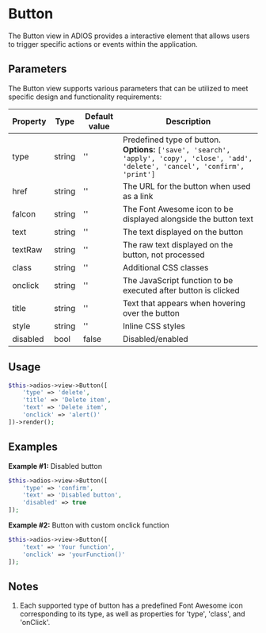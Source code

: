 # Button

The Button view in ADIOS provides a interactive element that allows users to trigger specific actions or events within the application.

## Parameters

The Button view supports various parameters that can be utilized to meet specific design and functionality requirements:

| Property   | Type     | Default value   | Description                                                                                                                            |
| ---------- | -------- | --------------- | ---------------------------------------------------------------------------------------------------------------------------------------|
| type       | string   | ''              | Predefined type of button. **Options:**  `['save', 'search', 'apply', 'copy', 'close', 'add', 'delete', 'cancel', 'confirm', 'print']` |
| href       | string   | ''              | The URL for the button when used as a link                                                                                             |
| faIcon     | string   | ''              | The Font Awesome icon to be displayed alongside the button text                                                                        |
| text       | string   | ''              | The text displayed on the button                                                                                                       |
| textRaw    | string   | ''              | The raw text displayed on the button, not processed                                                                                    |
| class      | string   | ''              | Additional CSS classes                                                                                                                 |
| onclick    | string   | ''              | The JavaScript function to be executed after button is clicked                                                                         |
| title      | string   | ''              | Text that appears when hovering over the button                                                                                        |
| style      | string   | ''              | Inline CSS styles                                                                                                                      |
| disabled   | bool     | false           | Disabled/enabled                                                                                                                       |

## Usage

```php
$this->adios->view->Button([
    'type' => 'delete',
    'title' => 'Delete item',
    'text' => 'Delete item',
    'onclick' => 'alert()'
])->render();
```

## Examples

**Example #1:** Disabled button

```php
$this->adios->view->Button([
    'type' => 'confirm',
    'text' => 'Disabled button',
    'disabled' => true
]);
```

**Example #2:** Button with custom onclick function

```php
$this->adios->view->Button([
    'text' => 'Your function',
    'onclick' => 'yourFunction()'
]);
```

## Notes

1. Each supported type of button has a predefined Font Awesome icon corresponding to its type, as well as properties for 'type', 'class', and 'onClick'.
